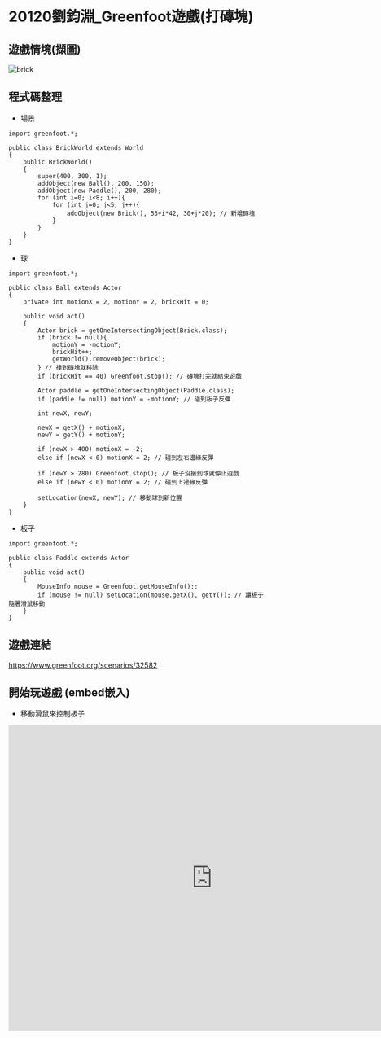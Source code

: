 # 20120劉鈞淵_Greenfoot遊戲(打磚塊)

## 遊戲情境(擷圖)
![brick](https://hackmd.io/_uploads/S1deNmWw6.png)

## 程式碼整理
- 場景
```java=
import greenfoot.*;

public class BrickWorld extends World
{
    public BrickWorld()
    {    
        super(400, 300, 1); 
        addObject(new Ball(), 200, 150);
        addObject(new Paddle(), 200, 280);
        for (int i=0; i<8; i++){
            for (int j=0; j<5; j++){
                addObject(new Brick(), 53+i*42, 30+j*20); // 新增磚塊
            }
        }
    }
}
```

- 球
```java=
import greenfoot.*;

public class Ball extends Actor
{
    private int motionX = 2, motionY = 2, brickHit = 0;
    
    public void act() 
    {       
        Actor brick = getOneIntersectingObject(Brick.class);
        if (brick != null){
            motionY = -motionY;
            brickHit++;
            getWorld().removeObject(brick);    
        } // 撞到磚塊就移除
        if (brickHit == 40) Greenfoot.stop(); // 磚塊打完就結束遊戲
        
        Actor paddle = getOneIntersectingObject(Paddle.class);
        if (paddle != null) motionY = -motionY; // 碰到板子反彈
        
        int newX, newY;
        
        newX = getX() + motionX;
        newY = getY() + motionY;
        
        if (newX > 400) motionX = -2;
        else if (newX < 0) motionX = 2; // 碰到左右邊緣反彈
        
        if (newY > 280) Greenfoot.stop(); // 板子沒接到球就停止遊戲
        else if (newY < 0) motionY = 2; // 碰到上邊緣反彈
        
        setLocation(newX, newY); // 移動球到新位置
    }
}
```

- 板子
```java=
import greenfoot.*;

public class Paddle extends Actor
{
    public void act() 
    {
        MouseInfo mouse = Greenfoot.getMouseInfo();;
        if (mouse != null) setLocation(mouse.getX(), getY()); // 讓板子隨著滑鼠移動
    }    
}
```

## 遊戲連結
https://www.greenfoot.org/scenarios/32582

## 開始玩遊戲 (embed嵌入)
- 移動滑鼠來控制板子
<iframe src="https://www.greenfoot.org/scenarios/32582?embed=true" width="800" height="600" frameborder="0"></iframe>